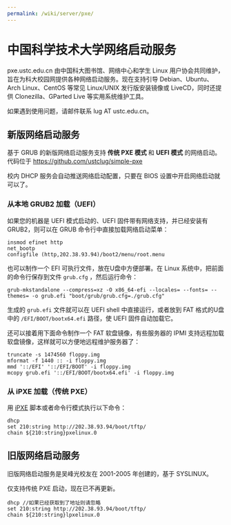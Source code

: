 ```yaml
---
permalink: /wiki/server/pxe/
---
```


# 中国科学技术大学网络启动服务

pxe.ustc.edu.cn 由中国科大图书馆、网络中心和学生 Linux 用户协会共同维护，旨在为科大校园网提供各种网络启动服务。现在支持引导 Debian、Ubuntu、Arch Linux、CentOS 等常见 Linux/UNIX 发行版安装镜像或 LiveCD，同时还提供 Clonezilla、GParted Live 等实用系统维护工具。 

如果遇到使用问题，请邮件联系 lug AT ustc.edu.cn。 

## 新版网络启动服务

基于 GRUB 的新版网络启动服务支持 **传统 PXE 模式** 和 **UEFI 模式** 的网络启动。代码位于 <https://github.com/ustclug/simple-pxe>

校内 DHCP 服务会自动推送网络启动配置，只要在 BIOS 设置中开启网络启动就可以了。 

### 从本地 GRUB2 加载（UEFI）

如果您的机器是 UEFI 模式启动的、UEFI 固件带有网络支持，并已经安装有 GRUB2，则可以在 GRUB 命令行中直接加载网络启动菜单： 

    
    
    insmod efinet http
    net_bootp
    configfile (http,202.38.93.94)/boot2/menu/root.menu

也可以制作一个 EFI 可执行文件，放在U盘中方便部署。在 Linux 系统中，把前面的命令行保存到文件 `grub.cfg` ，然后运行命令： 

    
    
    grub-mkstandalone --compress=xz -O x86_64-efi --locales= --fonts= --themes= -o grub.efi "boot/grub/grub.cfg=./grub.cfg"

生成的 `grub.efi` 文件就可以在 UEFI shell 中直接运行，或者放到 FAT 格式的U盘中的 `/EFI/BOOT/bootx64.efi` 路径，使 UEFI 固件自动加载它。 

还可以接着用下面命令制作一个 FAT 软盘镜像，有些服务器的 IPMI 支持远程加载软盘镜像，这样就可以方便地远程维护服务器了： 

    
    
    truncate -s 1474560 floppy.img
    mformat -f 1440 :: -i floppy.img
    mmd '::/EFI' '::/EFI/BOOT' -i floppy.img
    mcopy grub.efi '::/EFI/BOOT/bootx64.efi' -i floppy.img

### 从 iPXE 加载（传统 PXE）

用 [iPXE](https://ipxe.org/ "https://ipxe.org/") 脚本或者命令行模式执行以下命令： 

    
    
    dhcp
    set 210:string http://202.38.93.94/boot/tftp/
    chain ${210:string}pxelinux.0

## 旧版网络启动服务

旧版网络启动服务是吴峰光校友在 2001-2005 年创建的，基于 SYSLINUX。 

仅支持传统 PXE 启动，现在已不再更新。 

    
    
    dhcp //如果已经获取到了地址则请忽略
    set 210:string http://202.38.93.94/boot/tftp/ 
    chain ${210:string}lpxelinux.0

